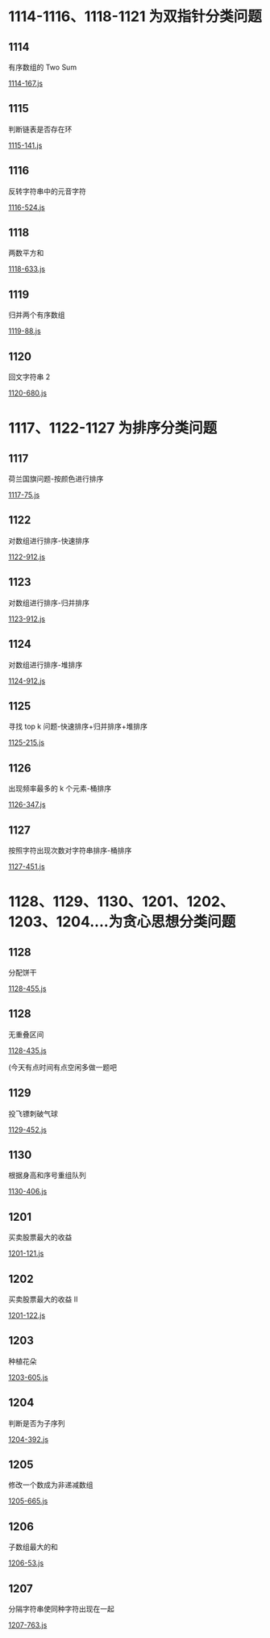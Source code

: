# 1114-1116、1118-1121 为双指针分类问题

## 1114

有序数组的 Two Sum

[1114-167.js](1114-167.js)

## 1115

判断链表是否存在环

[1115-141.js](1115-141.js)

## 1116

反转字符串中的元音字符

[1116-524.js](1116-524.js)

## 1118

两数平方和

[1118-633.js](1118-633.js)

## 1119

归并两个有序数组

[1119-88.js](1119-88.js)

## 1120

回文字符串 2

[1120-680.js](1120-680.js)

# 1117、1122-1127 为排序分类问题

## 1117

荷兰国旗问题-按颜色进行排序

[1117-75.js](1117-75.js)

## 1122

对数组进行排序-快速排序

[1122-912.js](1122-912.js)

## 1123

对数组进行排序-归并排序

[1123-912.js](1123-912.js)

## 1124

对数组进行排序-堆排序

[1124-912.js](1124-912.js)

## 1125

寻找 top k 问题-快速排序+归并排序+堆排序

[1125-215.js](1125-215.js)

## 1126

出现频率最多的 k 个元素-桶排序

[1126-347.js](1126-347.js)

## 1127

按照字符出现次数对字符串排序-桶排序

[1127-451.js](1127-451.js)

# 1128、1129、1130、1201、1202、1203、1204....为贪心思想分类问题

## 1128

分配饼干

[1128-455.js](1128-455.js)

## 1128

无重叠区间

[1128-435.js](1128-435.js)

(今天有点时间有点空闲多做一题吧

## 1129

投飞镖刺破气球

[1129-452.js](1129-452.js)

## 1130

根据身高和序号重组队列

[1130-406.js](1130-406.js)

## 1201

买卖股票最大的收益

[1201-121.js](1201-121.js)

## 1202

买卖股票最大的收益 II

[1201-122.js](1201-122.js)

## 1203

种植花朵

[1203-605.js](1203-605.js)

## 1204

判断是否为子序列

[1204-392.js](1204-392.js)

## 1205

修改一个数成为非递减数组

[1205-665.js](1205-665.js)

## 1206

子数组最大的和

[1206-53.js](1206-53.js)

## 1207

分隔字符串使同种字符出现在一起

[1207-763.js](1207-763.js)
